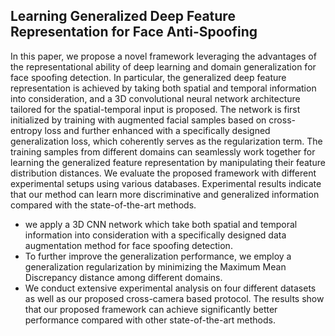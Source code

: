 ## Learning Generalized Deep Feature Representation for Face Anti-Spoofing

In this paper, we propose a novel framework
leveraging the advantages of the representational ability of deep
learning and domain generalization for face spoofing detection.
In particular, the generalized deep feature representation is
achieved by taking both spatial and temporal information into
consideration, and a 3D convolutional neural network architecture tailored for the spatial-temporal input is proposed. The
network is first initialized by training with augmented facial
samples based on cross-entropy loss and further enhanced with
a specifically designed generalization loss, which coherently
serves as the regularization term. The training samples from
different domains can seamlessly work together for learning
the generalized feature representation by manipulating their
feature distribution distances. We evaluate the proposed framework with different experimental setups using various databases.
Experimental results indicate that our method can learn more
discriminative and generalized information compared with the
state-of-the-art methods.

- we apply a 3D CNN network which take both spatial and temporal information into consideration with a specifically designed data augmentation method for face spoofing detection.
- To further improve the generalization performance, we employ a generalization regularization by minimizing the Maximum Mean Discrepancy distance among different domains.
- We conduct extensive experimental analysis on four different datasets as well as our proposed cross-camera based protocol. The results show that our proposed framework can achieve significantly better performance compared with other state-of-the-art methods.
